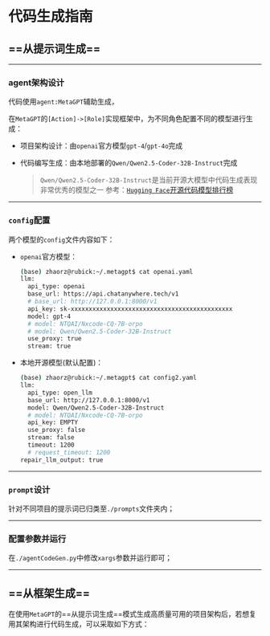 # 代码生成指南

## ==从提示词生成==

------

### agent架构设计

代码使用`agent:MetaGPT`辅助生成，

在`MetaGPT`的`[Action]->[Role]`实现框架中，为不同角色配置不同的模型进行生成：

- 项目架构设计：由`openai`官方模型`gpt-4`/`gpt-4o`完成

- 代码编写生成：由本地部署的`Qwen/Qwen2.5-Coder-32B-Instruct`完成

  > `Qwen/Qwen2.5-Coder-32B-Instruct`是当前开源大模型中代码生成表现非常优秀的模型之一
  > 参考：[`Hugging Face`开源代码模型排行榜](https://huggingface.co/spaces/bigcode/bigcode-models-leaderboard)

------

### `config`配置

两个模型的`config`文件内容如下：

- `openai`官方模型：

  ```bash
  (base) zhaorz@rubick:~/.metagpt$ cat openai.yaml 
  llm:
    api_type: openai
    base_url: https://api.chatanywhere.tech/v1
    # base_url: http://127.0.0.1:8000/v1
    api_key: sk-xxxxxxxxxxxxxxxxxxxxxxxxxxxxxxxxxxxxxxxxxxxxx
    model: gpt-4
    # model: NTQAI/Nxcode-CQ-7B-orpo
    # model: Qwen/Qwen2.5-Coder-32B-Instruct 
    use_proxy: true
    stream: true
  ```

- 本地开源模型(默认配置)：

  ```bash
  (base) zhaorz@rubick:~/.metagpt$ cat config2.yaml 
  llm:
    api_type: open_llm                  
    base_url: http://127.0.0.1:8000/v1
    model: Qwen/Qwen2.5-Coder-32B-Instruct
    # model: NTQAI/Nxcode-CQ-7B-orpo     
    api_key: EMPTY
    use_proxy: false
    stream: false
    timeout: 1200
    # request_timeout: 1200
  repair_llm_output: true
  ```

------

### `prompt`设计

针对不同项目的提示词已归类至`./prompts`文件夹内；

------

### 配置参数并运行

在`./agentCodeGen.py`中修改`xargs`参数并运行即可；

------



## ==从框架生成==

在使用`MetaGPT`的==从提示词生成==模式生成高质量可用的项目架构后，若想复用其架构进行代码生成，可以采取如下方式：